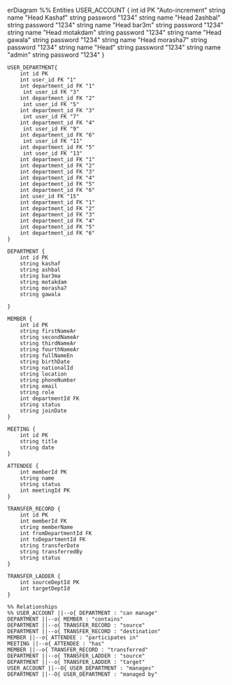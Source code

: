 erDiagram
    %% Entities
    USER_ACCOUNT {
        int id PK "Auto-increment"
        string name "Head Kashaf"
        string password "1234"
        string name "Head 2ashbal"
        string password "1234"
        string name "Head bar3m"
        string password "1234"
        string name "Head motakdam"
        string password "1234"
        string name "Head gawala"
        string password "1234"
        string name "Head morasha7"
        string password "1234"
        string name "Head"
        string password "1234"
        string name "admin"
        string password "1234"
    }

    USER_DEPARTMENT{
        int id PK
        int user_id FK "1"
        int department_id FK "1"
         int user_id FK "3"
        int department_id FK "2" 
         int user_id FK "5"
        int department_id FK "3"
         int user_id FK "7"
        int department_id FK "4"
         int user_id FK "9"
        int department_id FK "6"
         int user_id FK "11"
        int department_id FK "5"
         int user_id FK "13"
        int department_id FK "1"
        int department_id FK "2"
        int department_id FK "3"
        int department_id FK "4"
        int department_id FK "5"
        int department_id FK "6"
        int user_id FK "15"
        int department_id FK "1"
        int department_id FK "2"
        int department_id FK "3"
        int department_id FK "4"
        int department_id FK "5"
        int department_id FK "6"
    }
    
    DEPARTMENT {
        int id PK 
        string kashaf
        string ashbal
        string bar3ma
        string motakdam
        string morasha7
        string gawala

    }
    
    MEMBER {
        int id PK
        string firstNameAr
        string secondNameAr
        string thirdNameAr
        string fourthNameAr
        string fullNameEn
        string birthDate
        string nationalId
        string location
        string phoneNumber
        string email
        string role
        int departmentId FK
        string status
        string joinDate
    }
    
    MEETING {
        int id PK
        string title
        string date
    }
    
    ATTENDEE {
        int memberId PK
        string name
        string status
        int meetingId PK
    }
    
    TRANSFER_RECORD {
        int id PK
        int memberId FK
        string memberName
        int fromDepartmentId FK
        int toDepartmentId FK
        string transferDate
        string transferredBy
        string status
    }
    
    TRANSFER_LADDER {
        int sourceDeptId PK
        int targetDeptId
    }
    
    %% Relationships
    %% USER_ACCOUNT ||--o{ DEPARTMENT : "can manage"
    DEPARTMENT ||--o{ MEMBER : "contains"
    DEPARTMENT ||--o{ TRANSFER_RECORD : "source"
    DEPARTMENT ||--o{ TRANSFER_RECORD : "destination"
    MEMBER ||--o{ ATTENDEE : "participates in"
    MEETING ||--o{ ATTENDEE : "has"
    MEMBER ||--o{ TRANSFER_RECORD : "transferred"
    DEPARTMENT ||--o{ TRANSFER_LADDER : "source"
    DEPARTMENT ||--o{ TRANSFER_LADDER : "target"
    USER_ACCOUNT ||--O{ USER_DEPARTMENT : "manages"
    DEPARTMENT ||--O{ USER_DEPARTMENT : "managed by"